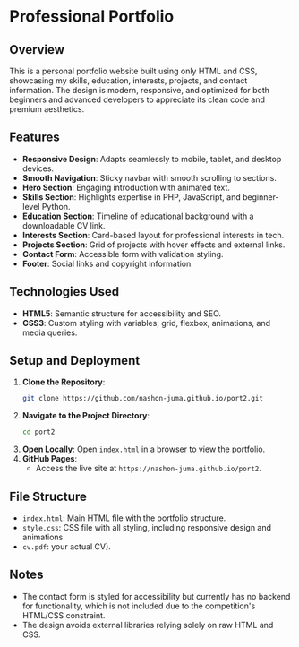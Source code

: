 # Professional Portfolio

## Overview
This is a personal portfolio website built using only HTML and CSS, showcasing my skills, education, interests, projects, and contact information. The design is modern, responsive, and optimized for both beginners and advanced developers to appreciate its clean code and premium aesthetics.

## Features
- **Responsive Design**: Adapts seamlessly to mobile, tablet, and desktop devices.
- **Smooth Navigation**: Sticky navbar with smooth scrolling to sections.
- **Hero Section**: Engaging introduction with animated text.
- **Skills Section**: Highlights expertise in PHP, JavaScript, and beginner-level Python.
- **Education Section**: Timeline of educational background with a downloadable CV link.
- **Interests Section**: Card-based layout for professional interests in tech.
- **Projects Section**: Grid of projects with hover effects and external links.
- **Contact Form**: Accessible form with validation styling.
- **Footer**: Social links and copyright information.

## Technologies Used
- **HTML5**: Semantic structure for accessibility and SEO.
- **CSS3**: Custom styling with variables, grid, flexbox, animations, and media queries.

## Setup and Deployment
1. **Clone the Repository**:
   ```bash
   git clone https://github.com/nashon-juma.github.io/port2.git 
   ```
2. **Navigate to the Project Directory**:
   ```bash
   cd port2
   ```
3. **Open Locally**:
   Open `index.html` in a browser to view the portfolio.
4. **GitHub Pages**:
   - Access the live site at `https://nashon-juma.github.io/port2`.

## File Structure
- `index.html`: Main HTML file with the portfolio structure.
- `style.css`: CSS file with all styling, including responsive design and animations.
- `cv.pdf`: your actual CV).

## Notes
- The contact form is styled for accessibility but currently has no backend for functionality, which is not included due to the competition's HTML/CSS constraint.
- The design avoids external libraries  relying solely on raw HTML and CSS.
